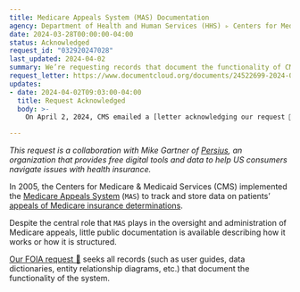 ```yaml
---
title: Medicare Appeals System (MAS) Documentation
agency: Department of Health and Human Services (HHS) ▹ Centers for Medicare & Medicaid Services (CMS)
date: 2024-03-28T00:00:00-04:00
status: Acknowledged
request_id: "032920247028"
last_updated: 2024-04-02
summary: We’re requesting records that document the functionality of CMS’s Medicare Appeals System.
request_letter: https://www.documentcloud.org/documents/24522699-2024-03-28-cms-mas-documentation-foia-request-gartnersinger-vine
updates:
- date: 2024-04-02T09:03:00-04:00
  title: Request Acknowledged
  body: >-
    On April 2, 2024, CMS emailed a [letter acknowledging our request 📄](https://www.documentcloud.org/documents/24528857-2024-04-02-foia-acknowledgement-letter-fig-032920247028-gartner) and assigning it a tracking number.

---
```


*This request is a collaboration with Mike Gartner of [Persius](https://github.com/TPAFS), an organization that provides free digital tools and data to help US consumers navigate issues with health insurance.*

In 2005, the Centers for Medicare & Medicaid Services (CMS) implemented the [Medicare Appeals System](https://www.hhs.gov/sites/default/files/cms-medicare-appeals-system.pdf) (`MAS`) to track and store data on patients’ [appeals of Medicare insurance determinations](https://www.hhs.gov/sites/default/files/omha/files/medicare-appeals-backlog.pdf).

Despite the central role that `MAS` plays in the oversight and administration of Medicare appeals, little public documentation is available describing how it works or how it is structured.

[Our FOIA request 📄](https://www.documentcloud.org/documents/24522699-2024-03-28-cms-mas-documentation-foia-request-gartnersinger-vine) seeks all records (such as user guides, data dictionaries, entity relationship diagrams, etc.) that document the functionality of the system.
